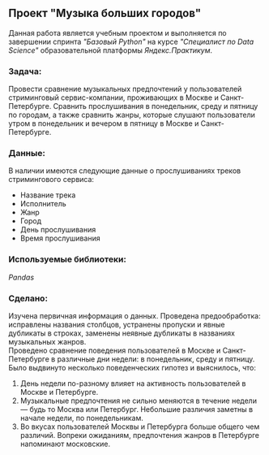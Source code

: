 ## Проект "Музыка больших городов"
Данная работа является учебным проектом и выполняется по завершении спринта _"Базовый Python"_ на курсе _"Специалист по Data Science"_ образовательной платформы _Яндекс.Практикум_.  
### Задача:
Провести сравнение музыкальных предпочтений у пользователей стриминговый сервис-компании, проживающих в Москве и Санкт-Петербурге. Сравнить прослушивания в понедельник, среду и пятницу по городам, а также сравнить жанры, которые слушают пользователи утром в понедельник и вечером в пятницу в Москве и Санкт-Петербурге.  
### Данные:
В наличии имеются следующие данные о прослушиваниях треков стримингового сервиса:  
- Название трека
- Исполнитель
- Жанр
- Город
- День прослушивания
- Время прослушивания 
### Используемые библиотеки:
*Pandas*
### Сделано:
Изучена первичная информация о данных. Проведена предообработка: исправлены названия столбцов, устранены пропуски и явные дубликаты в строках, заменены неявные дубликаты в названиях музыкальных жанров.  
Проведено сравнение поведения пользователей в Москве и Санкт-Петербурге в различные дни недели: в понедельник, среду и пятницу.  Было выдвинуто несколько поведенческих гипотез и выяснилось, что:  
1. День недели по-разному влияет на активность пользователей в Москве и Петербурге.
2. Музыкальные предпочтения не сильно меняются в течение недели — будь то Москва или Петербург. Небольшие различия заметны в начале недели, по понедельникам.
3. Во вкусах пользователей Москвы и Петербурга больше общего чем различий. Вопреки ожиданиям, предпочтения жанров в Петербурге напоминают московские.
